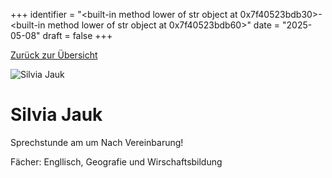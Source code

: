 
+++
identifier = "<built-in method lower of str object at 0x7f40523bdb30>-<built-in method lower of str object at 0x7f40523bdb60>"
date = "2025-05-08"
draft = false
+++

 [Zurück zur Übersicht](/schule/personen/)

<div class="row">
<div class="column">
<img src="/images/personal/Jauk.jpg" alt="Silvia Jauk"> 
</div>
<div class="column">

# Silvia Jauk

Sprechstunde am  um Nach Vereinbarung!

Fächer: Engllisch,  Geografie und Wirschaftsbildung













</div>
</div> 

